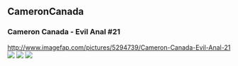## CameronCanada
### Cameron Canada - Evil Anal #21
http://www.imagefap.com/pictures/5294739/Cameron-Canada-Evil-Anal-21
![](http://x.imagefapusercontent.com/u/mnb85/5294739/2114295045/Cameron_Canada_-_Evil_Anal_21_003.jpg)
![](http://x.imagefapusercontent.com/u/mnb85/5294739/474925357/Cameron_Canada_-_Evil_Anal_21_014.jpg)
![](http://x.imagefapusercontent.com/u/mnb85/5294739/1635659584/Cameron_Canada_-_Evil_Anal_21_024.jpg)
![]()
![]()
![]()
![]()
![]()
![]()
![]()
![]()
![]()
![]()
![]()
![]()
![]()
![]()
![]()
